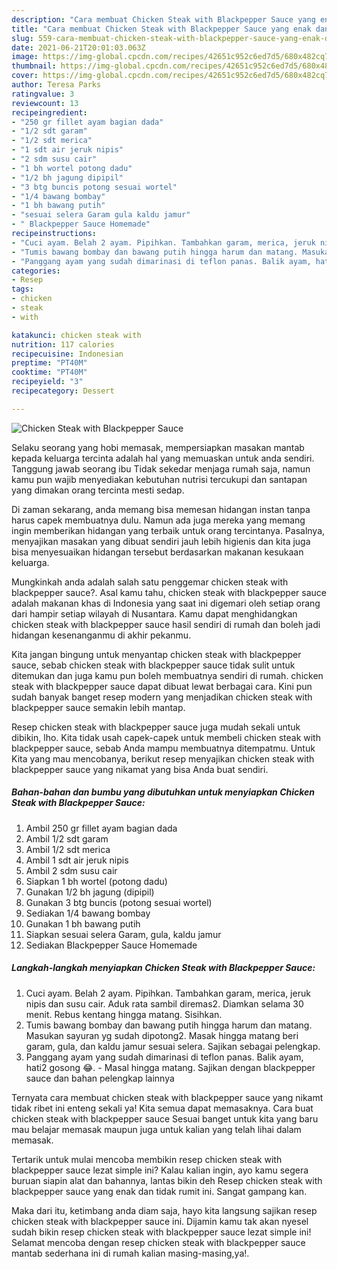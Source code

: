 ```yaml
---
description: "Cara membuat Chicken Steak with Blackpepper Sauce yang enak dan Mudah Dibuat"
title: "Cara membuat Chicken Steak with Blackpepper Sauce yang enak dan Mudah Dibuat"
slug: 559-cara-membuat-chicken-steak-with-blackpepper-sauce-yang-enak-dan-mudah-dibuat
date: 2021-06-21T20:01:03.063Z
image: https://img-global.cpcdn.com/recipes/42651c952c6ed7d5/680x482cq70/chicken-steak-with-blackpepper-sauce-foto-resep-utama.jpg
thumbnail: https://img-global.cpcdn.com/recipes/42651c952c6ed7d5/680x482cq70/chicken-steak-with-blackpepper-sauce-foto-resep-utama.jpg
cover: https://img-global.cpcdn.com/recipes/42651c952c6ed7d5/680x482cq70/chicken-steak-with-blackpepper-sauce-foto-resep-utama.jpg
author: Teresa Parks
ratingvalue: 3
reviewcount: 13
recipeingredient:
- "250 gr fillet ayam bagian dada"
- "1/2 sdt garam"
- "1/2 sdt merica"
- "1 sdt air jeruk nipis"
- "2 sdm susu cair"
- "1 bh wortel potong dadu"
- "1/2 bh jagung dipipil"
- "3 btg buncis potong sesuai wortel"
- "1/4 bawang bombay"
- "1 bh bawang putih"
- "sesuai selera Garam gula kaldu jamur"
- " Blackpepper Sauce Homemade"
recipeinstructions:
- "Cuci ayam. Belah 2 ayam. Pipihkan. Tambahkan garam, merica, jeruk nipis dan susu cair. Aduk rata sambil diremas2. Diamkan selama 30 menit. Rebus kentang hingga matang. Sisihkan."
- "Tumis bawang bombay dan bawang putih hingga harum dan matang. Masukan sayuran yg sudah dipotong2. Masak hingga matang beri garam, gula, dan kaldu jamur sesuai selera. Sajikan sebagai pelengkap."
- "Panggang ayam yang sudah dimarinasi di teflon panas. Balik ayam, hati2 gosong 😂.  Masal hingga matang. Sajikan dengan blackpepper sauce dan bahan pelengkap lainnya"
categories:
- Resep
tags:
- chicken
- steak
- with

katakunci: chicken steak with 
nutrition: 117 calories
recipecuisine: Indonesian
preptime: "PT40M"
cooktime: "PT40M"
recipeyield: "3"
recipecategory: Dessert

---
```



![Chicken Steak with Blackpepper Sauce](https://img-global.cpcdn.com/recipes/42651c952c6ed7d5/680x482cq70/chicken-steak-with-blackpepper-sauce-foto-resep-utama.jpg)

Selaku seorang yang hobi memasak, mempersiapkan masakan mantab kepada keluarga tercinta adalah hal yang memuaskan untuk anda sendiri. Tanggung jawab seorang ibu Tidak sekedar menjaga rumah saja, namun kamu pun wajib menyediakan kebutuhan nutrisi tercukupi dan santapan yang dimakan orang tercinta mesti sedap.

Di zaman  sekarang, anda memang bisa memesan hidangan instan tanpa harus capek membuatnya dulu. Namun ada juga mereka yang memang ingin memberikan hidangan yang terbaik untuk orang tercintanya. Pasalnya, menyajikan masakan yang dibuat sendiri jauh lebih higienis dan kita juga bisa menyesuaikan hidangan tersebut berdasarkan makanan kesukaan keluarga. 



Mungkinkah anda adalah salah satu penggemar chicken steak with blackpepper sauce?. Asal kamu tahu, chicken steak with blackpepper sauce adalah makanan khas di Indonesia yang saat ini digemari oleh setiap orang dari hampir setiap wilayah di Nusantara. Kamu dapat menghidangkan chicken steak with blackpepper sauce hasil sendiri di rumah dan boleh jadi hidangan kesenanganmu di akhir pekanmu.

Kita jangan bingung untuk menyantap chicken steak with blackpepper sauce, sebab chicken steak with blackpepper sauce tidak sulit untuk ditemukan dan juga kamu pun boleh membuatnya sendiri di rumah. chicken steak with blackpepper sauce dapat dibuat lewat berbagai cara. Kini pun sudah banyak banget resep modern yang menjadikan chicken steak with blackpepper sauce semakin lebih mantap.

Resep chicken steak with blackpepper sauce juga mudah sekali untuk dibikin, lho. Kita tidak usah capek-capek untuk membeli chicken steak with blackpepper sauce, sebab Anda mampu membuatnya ditempatmu. Untuk Kita yang mau mencobanya, berikut resep menyajikan chicken steak with blackpepper sauce yang nikamat yang bisa Anda buat sendiri.

<!--inarticleads1-->

##### Bahan-bahan dan bumbu yang dibutuhkan untuk menyiapkan Chicken Steak with Blackpepper Sauce:

1. Ambil 250 gr fillet ayam bagian dada
1. Ambil 1/2 sdt garam
1. Ambil 1/2 sdt merica
1. Ambil 1 sdt air jeruk nipis
1. Ambil 2 sdm susu cair
1. Siapkan 1 bh wortel (potong dadu)
1. Gunakan 1/2 bh jagung (dipipil)
1. Gunakan 3 btg buncis (potong sesuai wortel)
1. Sediakan 1/4 bawang bombay
1. Gunakan 1 bh bawang putih
1. Siapkan sesuai selera Garam, gula, kaldu jamur
1. Sediakan  Blackpepper Sauce Homemade




<!--inarticleads2-->

##### Langkah-langkah menyiapkan Chicken Steak with Blackpepper Sauce:

1. Cuci ayam. Belah 2 ayam. Pipihkan. Tambahkan garam, merica, jeruk nipis dan susu cair. Aduk rata sambil diremas2. Diamkan selama 30 menit. Rebus kentang hingga matang. Sisihkan.
1. Tumis bawang bombay dan bawang putih hingga harum dan matang. Masukan sayuran yg sudah dipotong2. Masak hingga matang beri garam, gula, dan kaldu jamur sesuai selera. Sajikan sebagai pelengkap.
1. Panggang ayam yang sudah dimarinasi di teflon panas. Balik ayam, hati2 gosong 😂.  - Masal hingga matang. Sajikan dengan blackpepper sauce dan bahan pelengkap lainnya




Ternyata cara membuat chicken steak with blackpepper sauce yang nikamt tidak ribet ini enteng sekali ya! Kita semua dapat memasaknya. Cara buat chicken steak with blackpepper sauce Sesuai banget untuk kita yang baru mau belajar memasak maupun juga untuk kalian yang telah lihai dalam memasak.

Tertarik untuk mulai mencoba membikin resep chicken steak with blackpepper sauce lezat simple ini? Kalau kalian ingin, ayo kamu segera buruan siapin alat dan bahannya, lantas bikin deh Resep chicken steak with blackpepper sauce yang enak dan tidak rumit ini. Sangat gampang kan. 

Maka dari itu, ketimbang anda diam saja, hayo kita langsung sajikan resep chicken steak with blackpepper sauce ini. Dijamin kamu tak akan nyesel sudah bikin resep chicken steak with blackpepper sauce lezat simple ini! Selamat mencoba dengan resep chicken steak with blackpepper sauce mantab sederhana ini di rumah kalian masing-masing,ya!.

